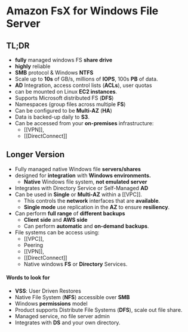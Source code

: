 # Amazon FsX for Windows File Server

## TL;DR
- **fully** managed windows FS **share drive**
- **highly** reliable
- **SMB** protocol & Windows **NTFS**
- Scale up to **10s** of GB/s, millions of **IOPS**, 100s **PB** of data.
- **AD** Integration, access control lists (**ACLs**), user quotas
- can be mounted on Linux **EC2 instances**.
- Supports Microsoft distributed FS (**DFS**) 
- Namespaces (group files across multiple **FS**)
- Can be configured to be **Multi-AZ** (**HA**)
- Data is backed-up daily to **S3**.
- Can be accessed from your **on-premises** infrastructure:
	- [[VPN]], 
	- [[DirectConnect]]


## Longer Version
- Fully managed native Windows file **servers/shares**
- designed for **integration** with **Windows environments.**
    - **Native** Windows file system, **not emulated server**
- Integrates with Directory Service or Self-Managed **AD**
- Can be used in **Single** or **Multi-AZ** within a [[VPC]].
    - This controls the **network** interfaces that are **available**.
    - **Single mode** use replication in the **AZ** to ensure **resiliency**.
- Can perform **full range** of **different backups**
    - **Client side** and **AWS side**
    - Can perform **automatic** and **on-demand** **backups**.
- File systems can be access using:
	- [[VPC]], 
	- Peering
	- [[VPN]], 
	- [[DirectConnect]]
	- Native windows **FS** or **Directory** Services.

#### Words to look for

- **VSS**: User Driven Restores
- Native File System (**NFS**) accessible over **SMB**
- Windows **permissions** model
- Product supports Distribute File Systems (**DFS**), scale out file share.
- Managed service, no file server admin
- Integrates with **DS** and your own directory.